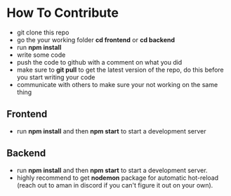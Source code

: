 # How To Contribute

* git clone this repo
* go the your working folder **cd frontend** or **cd backend**
* run **npm install**
* write some code
* push the code to github with a comment on what you did
* make sure to **git pull** to get the latest version of the repo, do this before you start writing your code
* communicate with others to make sure your not working on the same thing 

## Frontend
* run **npm install** and then **npm start** to start a development server

## Backend
* run **npm install** and then **npm start** to start a development server.
* highly recommend to get **nodemon** package for automatic hot-reload (reach out to aman in discord if you can't figure it out on your own).